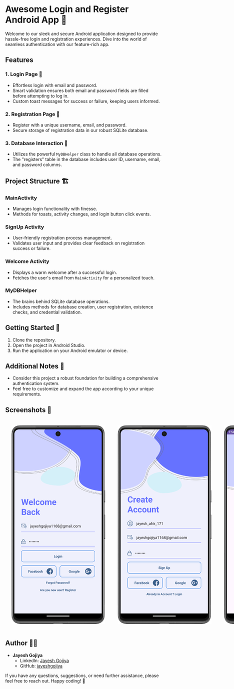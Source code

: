 # Awesome Login and Register Android App 🚀

Welcome to our sleek and secure Android application designed to provide hassle-free login and registration experiences. Dive into the world of seamless authentication with our feature-rich app.

## Features

### 1. Login Page 🚪
- Effortless login with email and password.
- Smart validation ensures both email and password fields are filled before attempting to log in.
- Custom toast messages for success or failure, keeping users informed.

### 2. Registration Page 📝
- Register with a unique username, email, and password.
- Secure storage of registration data in our robust SQLite database.

### 3. Database Interaction 💾
- Utilizes the powerful `MyDBHelper` class to handle all database operations.
- The "registers" table in the database includes user ID, username, email, and password columns.

## Project Structure 🏗️

### MainActivity
- Manages login functionality with finesse.
- Methods for toasts, activity changes, and login button click events.

### SignUp Activity
- User-friendly registration process management.
- Validates user input and provides clear feedback on registration success or failure.

### Welcome Activity
- Displays a warm welcome after a successful login.
- Fetches the user's email from `MainActivity` for a personalized touch.

### MyDBHelper
- The brains behind SQLite database operations.
- Includes methods for database creation, user registration, existence checks, and credential validation.

## Getting Started 🚀

1. Clone the repository.
2. Open the project in Android Studio.
3. Run the application on your Android emulator or device.

## Additional Notes 📝

- Consider this project a robust foundation for building a comprehensive authentication system.
- Feel free to customize and expand the app according to your unique requirements.

## Screenshots 📸
<div style="display: flex; justify-content: space-between;">
  <img src="screenshots/Login_Page.png" alt="Login Screen" width="300" style="margin: 20px;"/>
  <img src="screenshots/Sign_Up_Page.png" alt="SignUp Screen" width="300" style="margin: 20px;"/>
  <img src="screenshots/WelCome_Page.png" alt="Welcome Screen" width="300" style="margin: 20px;"/>
  https://github.com/gojiyajayesh/Register_Login_Page/assets/150912172/1785dce9-f9d2-4e25-b4b9-4cccd736013b
</div>

## Author 🧑‍💻

- **Jayesh Gojiya**
  - LinkedIn: [Jayesh Gojiya](https://www.linkedin.com/in/jayesh-gojiya-6528a22ab/)
  - GitHub: [jayeshgojiya](https://github.com/gojiyajayesh)

If you have any questions, suggestions, or need further assistance, please feel free to reach out. Happy coding! 🌟
